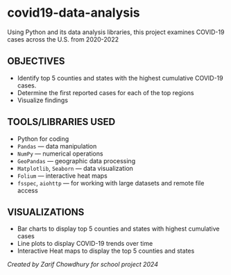 # covid19-data-analysis
Using Python and its data analysis libraries, this project examines COVID-19 cases across the U.S. from 2020-2022

## OBJECTIVES ##
- Identify top 5 counties and states with the highest cumulative COVID-19 cases.
- Determine the first reported cases for each of the top regions
- Visualize findings

## TOOLS/LIBRARIES USED ##
- Python for coding
- `Pandas` — data manipulation
- `NumPy` — numerical operations
- `GeoPandas` — geographic data processing
- `Matplotlib`, `Seaborn` — data visualization
- `Folium` — interactive heat maps
- `fsspec`, `aiohttp` — for working with large datasets and remote file access

## VISUALIZATIONS ##
- Bar charts to display top 5 counties and states with highest cumulative cases
- Line plots to display COVID-19 trends over time
- Interactive Heat maps to display the top 5 counties and states

*Created by Zarif Chowdhury for school project 2024*
